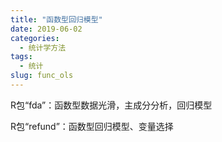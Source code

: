 ```yaml
---
title: "函数型回归模型"
date: 2019-06-02
categories:
  - 统计学方法
tags:
  - 统计
slug: func_ols
---
```


R包“fda”：函数型数据光滑，主成分分析，回归模型

R包“refund”：函数型回归模型、变量选择


